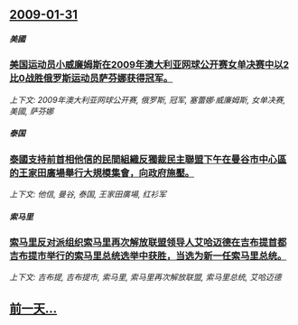 ## [2009-01-31](/news/2009/01/31/index.md)

##### 美國
### [美国运动员小威廉姆斯在2009年澳大利亚网球公开赛女单决赛中以2比0战胜俄罗斯运动员萨芬娜获得冠军。](/news/2009/01/31/美国运动员小威廉姆斯在2009年澳大利亚网球公开赛女单决赛中以2比0战胜俄罗斯运动员萨芬娜获得冠军.md)
_上下文: 2009年澳大利亚网球公开赛, 俄罗斯, 冠军, 塞蕾娜·威廉姆斯, 女单决赛, 美國, 萨芬娜_

##### 泰国
### [泰國支持前首相他信的民間組織反獨裁民主聯盟下午在曼谷市中心區的王家田廣場舉行大規模集會，向政府施壓。](/news/2009/01/31/泰國支持前首相他信的民間組織反獨裁民主聯盟下午在曼谷市中心區的王家田廣場舉行大規模集會-向政府施壓.md)
_上下文: 他信, 曼谷, 泰国, 王家田廣場, 红衫军_

##### 索马里
### [索马里反对派组织索马里再次解放联盟领导人艾哈迈德在吉布提首都吉布提市举行的索马里总统选举中获胜，当选为新一任索马里总统。](/news/2009/01/31/索马里反对派组织索马里再次解放联盟领导人艾哈迈德在吉布提首都吉布提市举行的索马里总统选举中获胜-当选为新一任索马里总统.md)
_上下文: 吉布提, 吉布提市, 索马里, 索马里再次解放联盟, 索马里总统, 艾哈迈德_

## [前一天...](/news/2009/01/30/index.md)

